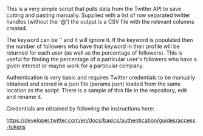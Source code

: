 This is a very simple script that pulls data from the Twitter API to save cutting and pasting manually. Supplied with a list of row separated twitter handles  (without the '@') the output is a CSV file with the relevant columns created.

The keyword can be '' and it will ignore it. If the keyword is populated then the number of followers who have that keyword in their profile will be returned for each user (as well as the percentage of followers). This is useful for finding the percentage of a particular user's followers who have a given interest or maybe work for a particular company.

Authentication is very basic and requires Twitter credentials to be manually obtained and stored in a json file (params.json) loaded from the same location as the script. There is a sample of this file in the repository, edit and rename it.

Credentials are obtained by following the instructions here:

https://developer.twitter.com/en/docs/basics/authentication/guides/access-tokens

